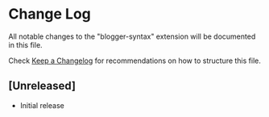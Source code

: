 # Change Log

All notable changes to the "blogger-syntax" extension will be documented in this file.

Check [Keep a Changelog](http://keepachangelog.com/) for recommendations on how to structure this file.

## [Unreleased]

- Initial release